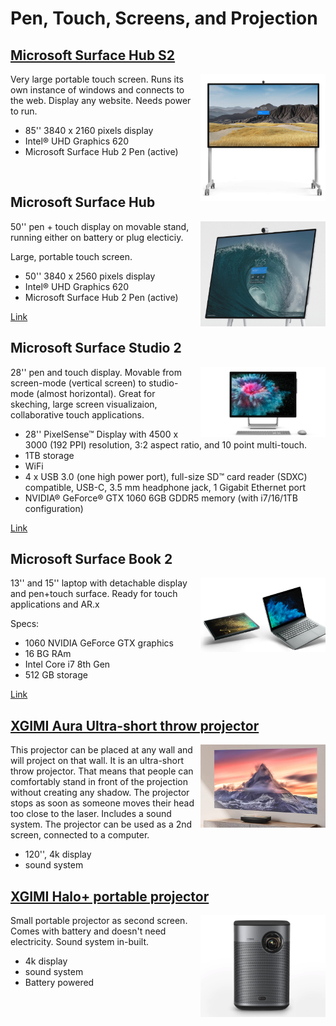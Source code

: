# Pen, Touch, Screens, and Projection


## [Microsoft Surface Hub S2](https://www.microsoft.com/en-gb/surface/business/surface-hub-2)
<img style="float: right; width: 200px; margin-left: 10px;" src="figures/surfacehub-s2.png">

Very large portable touch screen. Runs its own instance of windows and connects to the web. Display any website. Needs power to run.

* 85'' 3840 x 2160 pixels display
* Intel® UHD Graphics 620
* Microsoft Surface Hub 2 Pen (active)
<br />


## Microsoft Surface Hub

<img style="float: right; width: 200px; margin-left: 10px;" src="figures/ms-hub.png">
50'' pen + touch display on movable stand, running either on battery or plug electiciy. 

Large, portable touch screen.

* 50'' 3840 x 2560 pixels display
* Intel® UHD Graphics 620
* Microsoft Surface Hub 2 Pen (active)

[Link](https://www.microsoft.com/en-gb/surface/business/surface-hub-2)

## Microsoft Surface Studio 2

<img style="float: right; width: 200px; margin-left: 10px;" src="figures/ms-studio-2.jpg">
28'' pen and touch display. Movable from screen-mode (vertical screen) to studio-mode (almost horizontal). Great for skeching, large screen visualizaion, collaborative touch applications.

* 28'' PixelSense™ Display with 4500 x 3000 (192 PPI) resolution, 3:2 aspect ratio, and 10 point multi-touch.
* 1TB storage
* WiFi
* 4 x USB 3.0 (one high power port), full-size SD™ card reader (SDXC) compatible, USB-C, 3.5 mm headphone jack, 1 Gigabit Ethernet port
* NVIDIA® GeForce® GTX 1060 6GB GDDR5 memory (with i7/16/1TB configuration)

[Link](https://www.microsoft.com/en-gb/surface/devices/surface-studio-2/tech-specs)


## Microsoft Surface Book 2

<img style="float: right; width: 200px; margin-left: 10px;" src="figures/ms-book-2.png">
13'' and 15'' laptop with detachable display and pen+touch surface. Ready for touch applications and AR.x

Specs: 
* 1060 NVIDIA GeForce GTX graphics
* 16 BG RAm
* Intel Core i7 8th Gen
* 512 GB storage 

[Link](https://www.microsoft.com/en-gb/p/surface-book-2/8mcpzjjcc98c?s_kwcid=AL!4249!3!379043953098!e!!g!!surface+book+2&ef_id=CjwKCAiAmNbwBRBOEiwAqcwwpX_aSaPtJteE-PKTtKnmlBCklzd82cFNjbE2-6kmx3b2y-sijhoH3BoCtDAQAvD_BwE%3aG%3as&invsrc=search&cl_vend=google&cl_ch=sem&cl_camp=976592773&cl_adg=48767308499&cl_crtv=379043953098&cl_kw=surface+book+2&cl_pub=google.com&cl_place=&cl_dvt=c&cl_pos=1t2&cl_mt=e&cl_gtid=kwd-300551366843&cl_pltr=&cl_dim0=CjwKCAiAmNbwBRBOEiwAqcwwpX_aSaPtJteE-PKTtKnmlBCklzd82cFNjbE2-6kmx3b2y-sijhoH3BoCtDAQAvD_BwE%3aG%3as&OCID=AID2000006_SEM_CjwKCAiAmNbwBRBOEiwAqcwwpX_aSaPtJteE-PKTtKnmlBCklzd82cFNjbE2-6kmx3b2y-sijhoH3BoCtDAQAvD_BwE%3aG%3as&activetab=pivot%3aoverviewtab) 

## [XGIMI Aura Ultra-short throw projector](https://uk.xgimi.com/products/aura)

<img style="float: right; width: 200px; margin-left: 10px;" src="figures/xgimi-aura.png">

This projector can be placed at any wall and will project on that wall. It is an ultra-short throw projector. That means that people can comfortably stand in front of the projection without creating any shadow. The projector stops as soon as someone moves their head too close to the laser. Includes a sound system. The projector can be used as a 2nd screen, connected to a computer. 

* 120'', 4k display
* sound system

## [XGIMI Halo+ portable projector](https://uk.xgimi.com/products/halo-plus?gclid=Cj0KCQjwk5ibBhDqARIsACzmgLSsBlZ0ydiHdNth1wl1wHdsp8HTRwbmIrtPuuH3IccSeH80HuFi1ysaAiZiEALw_wcB)

<img style="float: right; width: 200px; margin-left: 10px;" src="figures/xgimi-haloplus.png">

Small portable projector as second screen. Comes with battery and doesn't need electricity. Sound system in-built.

* 4k display
* sound system
* Battery powered

